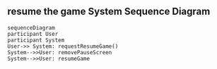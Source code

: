 ## resume the game System Sequence Diagram

```mermaid
sequenceDiagram
participant User
participant System
User->> System: requestResumeGame()
System-->>User: removePauseScreen
System-->>User: resumeGame
```
